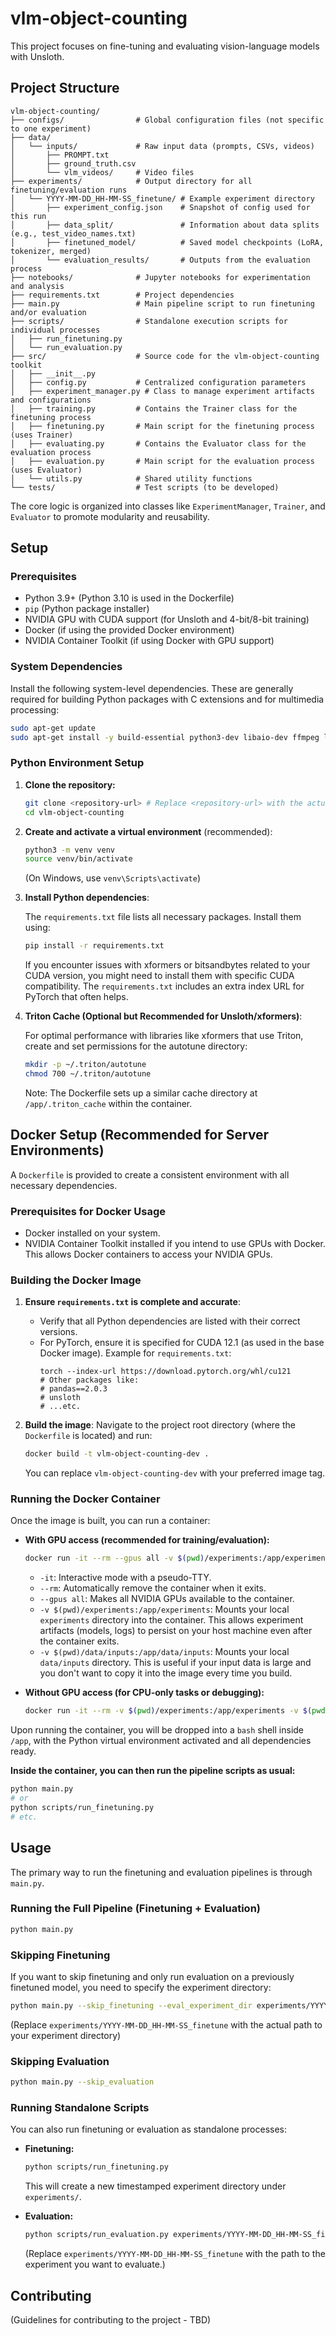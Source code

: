 # vlm-object-counting

This project focuses on fine-tuning and evaluating vision-language models with Unsloth.

## Project Structure

```
vlm-object-counting/
├── configs/                # Global configuration files (not specific to one experiment)
├── data/
│   └── inputs/             # Raw input data (prompts, CSVs, videos)
│       ├── PROMPT.txt
│       ├── ground_truth.csv
│       └── vlm_videos/     # Video files
├── experiments/            # Output directory for all finetuning/evaluation runs
│   └── YYYY-MM-DD_HH-MM-SS_finetune/ # Example experiment directory
│       ├── experiment_config.json    # Snapshot of config used for this run
│       ├── data_split/               # Information about data splits (e.g., test_video_names.txt)
│       ├── finetuned_model/          # Saved model checkpoints (LoRA, tokenizer, merged)
│       └── evaluation_results/       # Outputs from the evaluation process
├── notebooks/              # Jupyter notebooks for experimentation and analysis
├── requirements.txt        # Project dependencies
├── main.py                 # Main pipeline script to run finetuning and/or evaluation
├── scripts/                # Standalone execution scripts for individual processes
│   ├── run_finetuning.py
│   └── run_evaluation.py
├── src/                    # Source code for the vlm-object-counting toolkit
│   ├── __init__.py
│   ├── config.py           # Centralized configuration parameters
│   ├── experiment_manager.py # Class to manage experiment artifacts and configurations
│   ├── training.py         # Contains the Trainer class for the finetuning process
│   ├── finetuning.py       # Main script for the finetuning process (uses Trainer)
│   ├── evaluating.py       # Contains the Evaluator class for the evaluation process
│   ├── evaluation.py       # Main script for the evaluation process (uses Evaluator)
│   └── utils.py            # Shared utility functions
└── tests/                  # Test scripts (to be developed)
```

The core logic is organized into classes like `ExperimentManager`, `Trainer`, and `Evaluator` to promote modularity and reusability.

## Setup

### Prerequisites

*   Python 3.9+ (Python 3.10 is used in the Dockerfile)
*   `pip` (Python package installer)
*   NVIDIA GPU with CUDA support (for Unsloth and 4-bit/8-bit training)
*   Docker (if using the provided Docker environment)
*   NVIDIA Container Toolkit (if using Docker with GPU support)

### System Dependencies

Install the following system-level dependencies. These are generally required for building Python packages with C extensions and for multimedia processing:

```bash
sudo apt-get update
sudo apt-get install -y build-essential python3-dev libaio-dev ffmpeg libsm6 libxext6 libmpich-dev
```

### Python Environment Setup

1.  **Clone the repository:**
    ```bash
    git clone <repository-url> # Replace <repository-url> with the actual URL
    cd vlm-object-counting
    ```

2.  **Create and activate a virtual environment** (recommended):

    ```bash
    python3 -m venv venv
    source venv/bin/activate
    ```
    (On Windows, use `venv\Scripts\activate`)

3.  **Install Python dependencies**:

    The `requirements.txt` file lists all necessary packages. Install them using:

    ```bash
    pip install -r requirements.txt
    ```
    If you encounter issues with xformers or bitsandbytes related to your CUDA version, you might need to install them with specific CUDA compatibility. The `requirements.txt` includes an extra index URL for PyTorch that often helps.

4.  **Triton Cache (Optional but Recommended for Unsloth/xformers)**:

    For optimal performance with libraries like xformers that use Triton, create and set permissions for the autotune directory:

    ```bash
    mkdir -p ~/.triton/autotune
    chmod 700 ~/.triton/autotune
    ```
    Note: The Dockerfile sets up a similar cache directory at `/app/.triton_cache` within the container.

## Docker Setup (Recommended for Server Environments)

A `Dockerfile` is provided to create a consistent environment with all necessary dependencies.

### Prerequisites for Docker Usage

*   Docker installed on your system.
*   NVIDIA Container Toolkit installed if you intend to use GPUs with Docker. This allows Docker containers to access your NVIDIA GPUs.

### Building the Docker Image

1.  **Ensure `requirements.txt` is complete and accurate**:
    *   Verify that all Python dependencies are listed with their correct versions.
    *   For PyTorch, ensure it is specified for CUDA 12.1 (as used in the base Docker image). Example for `requirements.txt`:
        ```
        torch --index-url https://download.pytorch.org/whl/cu121
        # Other packages like:
        # pandas==2.0.3
        # unsloth
        # ...etc.
        ```

2.  **Build the image**:
    Navigate to the project root directory (where the `Dockerfile` is located) and run:
    ```bash
    docker build -t vlm-object-counting-dev .
    ```
    You can replace `vlm-object-counting-dev` with your preferred image tag.

### Running the Docker Container

Once the image is built, you can run a container:

*   **With GPU access (recommended for training/evaluation):**
    ```bash
    docker run -it --rm --gpus all -v $(pwd)/experiments:/app/experiments -v $(pwd)/data/inputs:/app/data/inputs vlm-object-counting-dev
    ```
    *   `-it`: Interactive mode with a pseudo-TTY.
    *   `--rm`: Automatically remove the container when it exits.
    *   `--gpus all`: Makes all NVIDIA GPUs available to the container.
    *   `-v $(pwd)/experiments:/app/experiments`: Mounts your local `experiments` directory into the container. This allows experiment artifacts (models, logs) to persist on your host machine even after the container exits.
    *   `-v $(pwd)/data/inputs:/app/data/inputs`: Mounts your local `data/inputs` directory. This is useful if your input data is large and you don't want to copy it into the image every time you build.

*   **Without GPU access (for CPU-only tasks or debugging):**
    ```bash
    docker run -it --rm -v $(pwd)/experiments:/app/experiments -v $(pwd)/data/inputs:/app/data/inputs vlm-object-counting-dev
    ```

Upon running the container, you will be dropped into a `bash` shell inside `/app`, with the Python virtual environment activated and all dependencies ready.

**Inside the container, you can then run the pipeline scripts as usual:**

```bash
python main.py
# or
python scripts/run_finetuning.py
# etc.
```

## Usage

The primary way to run the finetuning and evaluation pipelines is through `main.py`.

### Running the Full Pipeline (Finetuning + Evaluation)

```bash
python main.py
```

### Skipping Finetuning

If you want to skip finetuning and only run evaluation on a previously finetuned model, you need to specify the experiment directory:

```bash
python main.py --skip_finetuning --eval_experiment_dir experiments/YYYY-MM-DD_HH-MM-SS_finetune
```
(Replace `experiments/YYYY-MM-DD_HH-MM-SS_finetune` with the actual path to your experiment directory)

### Skipping Evaluation

```bash
python main.py --skip_evaluation
```

### Running Standalone Scripts

You can also run finetuning or evaluation as standalone processes:

*   **Finetuning:**
    ```bash
    python scripts/run_finetuning.py
    ```
    This will create a new timestamped experiment directory under `experiments/`.

*   **Evaluation:**
    ```bash
    python scripts/run_evaluation.py experiments/YYYY-MM-DD_HH-MM-SS_finetune
    ```
    (Replace `experiments/YYYY-MM-DD_HH-MM-SS_finetune` with the path to the experiment you want to evaluate.)

## Contributing

(Guidelines for contributing to the project - TBD) 

